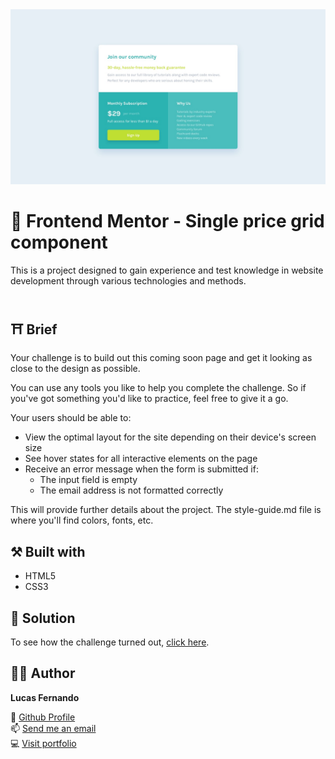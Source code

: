 <img src="./docs/design/desktop-design.jpg" alt="Single price grid component" />

# 🚀 Frontend Mentor - Single price grid component

This is a project designed to gain experience and test knowledge in website development through various technologies and methods.
<br>
<br>

## ⛩️ Brief

Your challenge is to build out this coming soon page and get it looking as close to the design as possible.

You can use any tools you like to help you complete the challenge. So if you've got something you'd like to practice, feel free to give it a go.

Your users should be able to:
- View the optimal layout for the site depending on their device's screen size
- See hover states for all interactive elements on the page
- Receive an error message when the form is submitted if:
  - The input field is empty
  - The email address is not formatted correctly

This will provide further details about the project. 
The style-guide.md file is where you'll find colors, fonts, etc.



## ⚒️ Built with

- HTML5
- CSS3

## 🔗 Solution

To see how the challenge turned out, <a href="./index.html">click here</a>.

## 👨‍💻 Author

**Lucas Fernando**

👋 [Github Profile](https://github.com/lucasfernandodev "Lucas Fernando")<br>
📫 [Send me an email](mailto:lucasfernando.dev0@gmail.com?subject=Hi% "Hi!")<br>
💻 [Visit portfolio](https://lucasfernandodev.com.br "Welcome")<br>